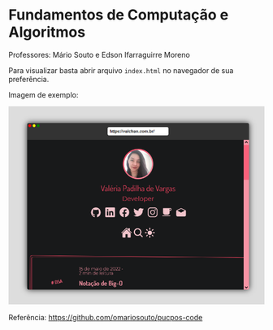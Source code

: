 # Fundamentos de Computação e Algoritmos

Professores: Mário Souto e Edson Ifarraguirre Moreno

Para visualizar basta abrir arquivo `index.html` no navegador de sua preferência.

Imagem de exemplo:

![Exemplo](https://github.com/ValchanOficial/PUCRS-FullstackDevelopment/blob/main/01_Fundamentos/imgs/img.png)

Referência:
https://github.com/omariosouto/pucpos-code
